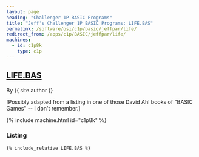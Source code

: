 ```yaml
---
layout: page
heading: "Challenger 1P BASIC Programs"
title: "Jeff's Challenger 1P BASIC Programs: LIFE.BAS"
permalink: /software/osi/c1p/basic/jeffpar/life/
redirect_from: /apps/c1p/BASIC/jeffpar/life/
machines:
  - id: c1p8k
    type: c1p
---
```


## [LIFE.BAS](#listing)

By {{ site.author }}

[Possibly adapted from a listing in one of those David Ahl books of "BASIC Games" -- I don't remember.]

{% include machine.html id="c1p8k" %}

### Listing

```bas
{% include_relative LIFE.BAS %}
```
